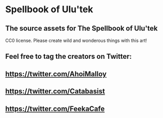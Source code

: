 # Spellbook of Ulu'tek
## The source assets for The Spellbook of Ulu'tek

CC0 license.
Please create wild and wonderous things with this art!

Feel free to tag the creators on Twitter: 
---
https://twitter.com/AhoiMalloy
---
https://twitter.com/Catabasist
---
https://twitter.com/FeekaCafe
---
